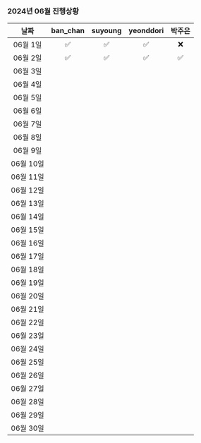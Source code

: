 ### 2024년 06월 진행상황
| 날짜 | ban_chan | suyoung | yeonddori | 박주은 |
|:---:|:---:|:---:|:---:|:---:|
| 06월 1일 | ✅ | ✅ | ✅ | ❌ |
| 06월 2일 | ✅ | ✅ | ✅ | ✅ |
| 06월 3일 | | | | |
| 06월 4일 | | | | |
| 06월 5일 | | | | |
| 06월 6일 | | | | |
| 06월 7일 | | | | |
| 06월 8일 | | | | |
| 06월 9일 | | | | |
| 06월 10일 | | | | |
| 06월 11일 | | | | |
| 06월 12일 | | | | |
| 06월 13일 | | | | |
| 06월 14일 | | | | |
| 06월 15일 | | | | |
| 06월 16일 | | | | |
| 06월 17일 | | | | |
| 06월 18일 | | | | |
| 06월 19일 | | | | |
| 06월 20일 | | | | |
| 06월 21일 | | | | |
| 06월 22일 | | | | |
| 06월 23일 | | | | |
| 06월 24일 | | | | |
| 06월 25일 | | | | |
| 06월 26일 | | | | |
| 06월 27일 | | | | |
| 06월 28일 | | | | |
| 06월 29일 | | | | |
| 06월 30일 | | | | |
